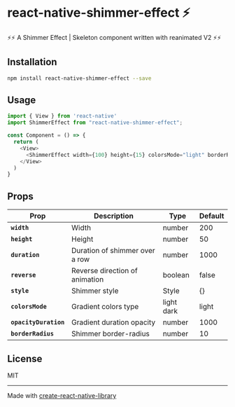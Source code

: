 
# react-native-shimmer-effect ⚡
⚡⚡ A Shimmer Effect | Skeleton component written with reanimated V2 ⚡⚡



## Installation

```sh
npm install react-native-shimmer-effect --save
```

## Usage

```js
import { View } from 'react-native'
import ShimmerEffect from "react-native-shimmer-effect";

const Component = () => {
  return (
    <View>
      <ShimmerEffect width={100} height={15} colorsMode="light" borderRadius={5}/>
    </View>
  )
}

```

## Props
| Prop                         | Description                                                                                            | Type      | Default                                                 |
| ---------------------------- | ------------------------------------------------------------------------------------------------------ | -------------------------- | --------------------------------------------------------- |
| **`width`**                  | Width                                                                                            | number    | 200                                               |
| **`height`**                 | Height                                                                                           | number    | 50                                                |
| **`duration`**               | Duration of shimmer over a row                                                                         | number    | 1000                                              |
| **`reverse`**             | Reverse direction of animation                                                                         | boolean   | false                                           |
| **`style`**                  | Shimmer style                                                                                        | Style     | {} |
| **`colorsMode`**                | Gradient colors type                                                                               | light dark     | light                                        |
| **`opacityDuration`**           | Gradient duration opacity                                                                                    | number     | 1000                                                |
| **`borderRadius`**           | Shimmer border-radius                                                                             | number     | 10                                                |


## License

MIT

---

Made with [create-react-native-library](https://github.com/callstack/react-native-builder-bob)
